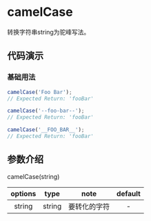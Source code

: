 # camelCase

转换字符串string为驼峰写法。

## 代码演示

### 基础用法

```js
camelCase('Foo Bar');
// Expected Return: 'fooBar'

camelCase('--foo-bar--');
// Expected Return: 'fooBar'

camelCase('__FOO_BAR__');
// Expected Return: 'fooBar'
```

## 参数介绍

camelCase(string)

| options |  type   |        note        | default |
| :-----: | :-----: | :----------------: | :-----: |
|   string   |  string  |     要转化的字符     |    -     |